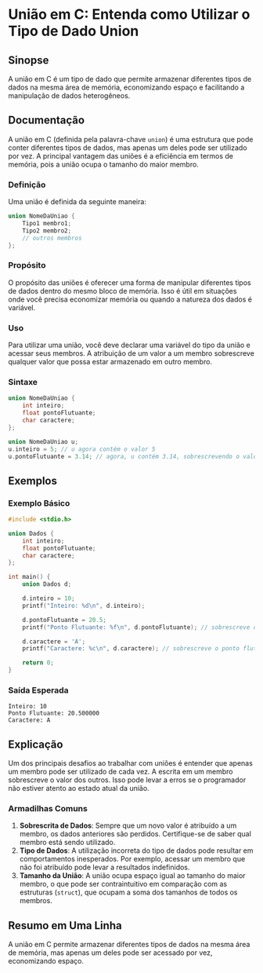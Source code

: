 <!--
Meta Description: # União em C: Entenda como Utilizar o Tipo de Dado Union ## Sinopse A união em C é um tipo de dado que permite armazenar diferentes tipos de dados na ...
Meta Keywords: dados, união, membro, que, pode
-->

# União em C: Entenda como Utilizar o Tipo de Dado Union

## Sinopse
A união em C é um tipo de dado que permite armazenar diferentes tipos de dados na mesma área de memória, economizando espaço e facilitando a manipulação de dados heterogêneos.

## Documentação
A união em C (definida pela palavra-chave `union`) é uma estrutura que pode conter diferentes tipos de dados, mas apenas um deles pode ser utilizado por vez. A principal vantagem das uniões é a eficiência em termos de memória, pois a união ocupa o tamanho do maior membro.

### Definição
Uma união é definida da seguinte maneira:

```c
union NomeDaUniao {
    Tipo1 membro1;
    Tipo2 membro2;
    // outros membros
};
```

### Propósito
O propósito das uniões é oferecer uma forma de manipular diferentes tipos de dados dentro do mesmo bloco de memória. Isso é útil em situações onde você precisa economizar memória ou quando a natureza dos dados é variável.

### Uso
Para utilizar uma união, você deve declarar uma variável do tipo da união e acessar seus membros. A atribuição de um valor a um membro sobrescreve qualquer valor que possa estar armazenado em outro membro.

### Sintaxe
```c
union NomeDaUniao {
    int inteiro;
    float pontoFlutuante;
    char caractere;
};

union NomeDaUniao u;
u.inteiro = 5; // u agora contém o valor 5
u.pontoFlutuante = 3.14; // agora, u contém 3.14, sobrescrevendo o valor anterior
```

## Exemplos

### Exemplo Básico
```c
#include <stdio.h>

union Dados {
    int inteiro;
    float pontoFlutuante;
    char caractere;
};

int main() {
    union Dados d;

    d.inteiro = 10;
    printf("Inteiro: %d\n", d.inteiro);

    d.pontoFlutuante = 20.5;
    printf("Ponto Flutuante: %f\n", d.pontoFlutuante); // sobrescreve o inteiro

    d.caractere = 'A';
    printf("Caractere: %c\n", d.caractere); // sobrescreve o ponto flutuante

    return 0;
}
```

### Saída Esperada
```
Inteiro: 10
Ponto Flutuante: 20.500000
Caractere: A
```

## Explicação
Um dos principais desafios ao trabalhar com uniões é entender que apenas um membro pode ser utilizado de cada vez. A escrita em um membro sobrescreve o valor dos outros. Isso pode levar a erros se o programador não estiver atento ao estado atual da união.

### Armadilhas Comuns
1. **Sobrescrita de Dados**: Sempre que um novo valor é atribuído a um membro, os dados anteriores são perdidos. Certifique-se de saber qual membro está sendo utilizado.
2. **Tipo de Dados**: A utilização incorreta do tipo de dados pode resultar em comportamentos inesperados. Por exemplo, acessar um membro que não foi atribuído pode levar a resultados indefinidos.
3. **Tamanho da União**: A união ocupa espaço igual ao tamanho do maior membro, o que pode ser contraintuitivo em comparação com as estruturas (`struct`), que ocupam a soma dos tamanhos de todos os membros.

## Resumo em Uma Linha
A união em C permite armazenar diferentes tipos de dados na mesma área de memória, mas apenas um deles pode ser acessado por vez, economizando espaço.